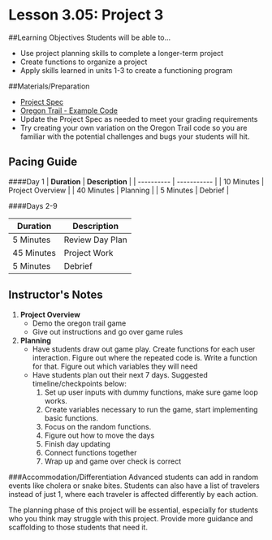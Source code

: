 # Lesson 3.05: Project 3

##Learning Objectives
Students will be able to... 
* Use project planning skills to complete a longer-term project
* Create functions to organize a project
* Apply skills learned in units 1-3 to create a functioning program

##Materials/Preparation
* [Project Spec]
* [Oregon Trail - Example Code] 
* Update the Project Spec as needed to meet your grading requirements
* Try creating your own variation on the Oregon Trail code so you are familiar with the potential challenges and bugs your students will hit. 

## Pacing Guide
####Day 1
| **Duration**   | **Description** |
| ---------- | ----------- |
| 10 Minutes | Project Overview      |
| 40 Minutes | Planning    |
| 5 Minutes | Debrief  |

####Days 2-9

|**Duration** |**Description**             |
|--|--|
| 5 Minutes  | Review Day Plan    | 
| 45 Minutes | Project Work|
| 5 Minutes | Debrief    |

## Instructor's Notes
1. **Project Overview**
    * Demo the oregon trail game
    * Give out instructions and go over game rules
2. **Planning**
    * Have students draw out game play. Create functions for each user interaction. Figure out where the repeated code is. Write a function for that. Figure out which variables they will need
    * Have students plan out their next 7 days. Suggested timeline/checkpoints below: 
    	1. Set up user inputs with dummy functions, make sure game loop works.
    	2. Create variables necessary to run the game, start implementing basic functions.
    	3. Focus on the random functions.
    	4. Figure out how to move the days
    	5. Finish day updating 
    	6. Connect functions together
    	7. Wrap up and game over check is correct

###Accommodation/Differentiation
Advanced students can add in random events like cholera or snake bites. Students can also have a list of travelers instead of just 1, where each traveler is affected differently by each action.

The planning phase of this project will be essential, especially for students who you think may struggle with this project. Provide more guidance and scaffolding to those students that need it. 
    
[Project Spec]:project.md 
[Oregon Trail - Example Code]:oregon_trail.py
  